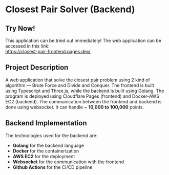 # Closest Pair Solver (Backend)

## Try Now!
This application can be tried out immediately! The web application can be accessed in this link: <br>
https://closest-pair-frontend.pages.dev/

## Project Description 
A web application that solve the closest pair problem using 2 kind of algorithm — Brute Force and Divide and Conquer. The frontend is built using Typescript and Three.js, while the backend is built using Golang. The program is deployed using Cloudflare Pages (frontend) and Docker-AWS EC2 (backend). The communication between the frontend and backend is done using websocket. It can handle ~ <b>10,000 to 100,000</b> points.

## Backend Implementation
The technologies used for the backend are:
- **Golang** for the backend language
- **Docker** for the containerization
- **AWS EC2** for the deployment
- **Websocket** for the communication with the frontend
- **Github Actions** for the CI/CD pipeline